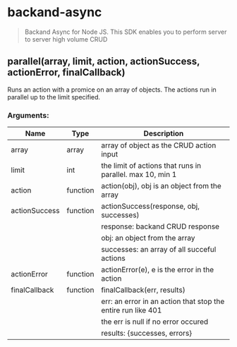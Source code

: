 # backand-async

>  Backand Async for Node JS.
This SDK enables you to perform server to server high volume CRUD

## parallel(array, limit, action, actionSuccess, actionError, finalCallback)
Runs an action with a promice on an array of objects. The actions run in parallel up to the limit specified.
### Arguments:
| Name           | Type     | Description                                                  |
|----------------|----------|--------------------------------------------------------------|
| array          | array    | array of object as the CRUD action input                     |
| limit          | int      | the limit of actions that runs in parallel. max 10, min 1    |
| action         | function | action(obj), obj is an object from the array                 |
| actionSuccess  | function | actionSuccess(response, obj, successes)                      |
|                |          | response: backand CRUD response                              |
|                |          | obj: an object from the array                                |
|                |          | successes: an array of all succeful actions                  |
| actionError    | function | actionError(e), e is the error in the action                 |
| finalCallback  | function | finalCallback(err, results)                                  |
|                |          | err: an error in an action that stop the entire run like 401 |
|                |          | the err is null if no error occured                          |
|                |          | results: {successes, errors}                                 |

